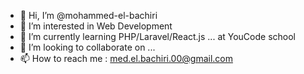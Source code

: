 - 👋 Hi, I’m @mohammed-el-bachiri
- 👀 I’m interested in Web Development
- 🌱 I’m currently learning PHP/Laravel/React.js ... at YouCode school
- 💞️ I’m looking to collaborate on ...
- 📫 How to reach me : med.el.bachiri.00@gmail.com
